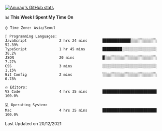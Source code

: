 
<!--
**BHyeonKim/BHyeonKim** is a ✨ _special_ ✨ repository because its `README.md` (this file) appears on your GitHub profile.

Here are some ideas to get you started:

- 🔭 I’m currently working on ...
- 🌱 I’m currently learning ...
- 👯 I’m looking to collaborate on ...
- 🤔 I’m looking for help with ...
- 💬 Ask me about ...
- 📫 How to reach me: ...
- 😄 Pronouns: ...
- ⚡ Fun fact: ...
-->
[![Anurag's GitHub stats](https://github-readme-stats.vercel.app/api?username=BHyeonKim&show_icons=true&theme=dark)
](https://github.com/anuraghazra/github-readme-stats)
<!--START_SECTION:waka-->
📊 **This Week I Spent My Time On** 

```text
⌚︎ Time Zone: Asia/Seoul

💬 Programming Languages: 
JavaScript               2 hrs 24 mins       █████████████░░░░░░░░░░░░   52.39% 
TypeScript               1 hr 45 mins        █████████░░░░░░░░░░░░░░░░   38.2% 
JSON                     20 mins             █░░░░░░░░░░░░░░░░░░░░░░░░   7.27% 
CSS                      3 mins              ░░░░░░░░░░░░░░░░░░░░░░░░░   1.15% 
Git Config               2 mins              ░░░░░░░░░░░░░░░░░░░░░░░░░   0.78%

🔥 Editors: 
VS Code                  4 hrs 35 mins       █████████████████████████   100.0%

💻 Operating System: 
Mac                      4 hrs 35 mins       █████████████████████████   100.0%

```


 Last Updated on 20/12/2021
<!--END_SECTION:waka-->

